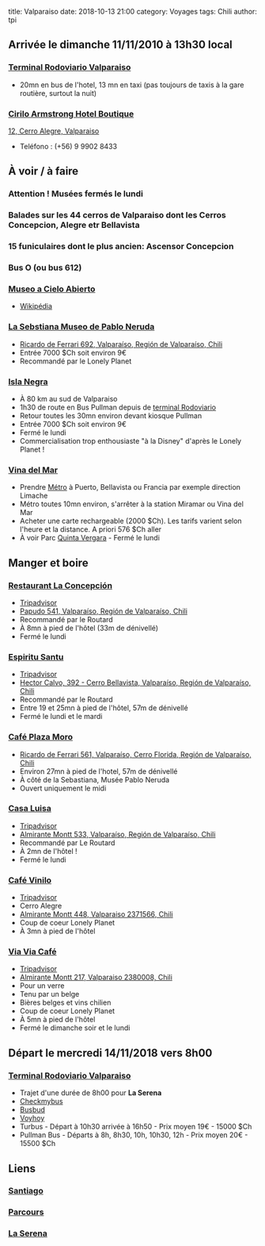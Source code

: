 title: Valparaiso
date: 2018-10-13 21:00
category: Voyages
tags: Chili
author: tpi


## Arrivée le dimanche 11/11/2010 à 13h30 local

### [Terminal Rodoviario Valparaiso](https://www.google.com/maps/place/Terminal+Rodoviario+Valparaiso/@-33.0470063,-71.606059,15z/data=!4m5!3m4!1s0x0:0xdf65432b23a35d2!8m2!3d-33.0470063!4d-71.606059)

* 20mn en bus de l'hotel, 13 mn en taxi (pas toujours de taxis à la gare routière, surtout la nuit)

### [Cirilo Armstrong Hotel Boutique](https://www.ciriloarmstrong.com/en-gb)

[12, Cerro Alegre, Valparaiso](https://www.google.com/maps/place/Cirilo+Armstrong+Hotel+Boutique/@-33.0444596,-71.6316848,17z/data=!3m1!4b1!4m7!3m6!1s0x9689e12fad835c8f:0x401be7ad97d7702b!5m1!1s2018-10-07!8m2!3d-33.0444641!4d-71.6294961)
* Teléfono : (+56) 9 9902 8433 

## À voir / à faire

### **Attention !** Musées fermés le lundi

### Balades sur les 44 cerros de Valparaiso dont les Cerros Concepcion, Alegre etr Bellavista

### 15 funiculaires dont le plus ancien: Ascensor Concepcion

### Bus O (ou bus 612)

### [Museo a Cielo Abierto](https://lefilrouge.media/chili-valparaiso-museo-a-cielo-abierto/)
* [Wikipédia](https://fr.wikipedia.org/wiki/Mus%C3%A9e_%C3%A0_ciel_ouvert_de_Valpara%C3%ADso)

### [La Sebstiana Museo de Pablo Neruda](https://fundacionneruda.org/museos/casa-museo-la-sebastiana/)
* [Ricardo de Ferrari 692, Valparaíso, Región de Valparaíso, Chili](https://www.google.com/maps/place/La+Sebastiana+Museo+de+Pablo+Neruda/@-33.0538667,-71.624801,17z/data=!3m1!4b1!4m5!3m4!1s0x9689e121aa0bcfe9:0xc2b8b47c098d7cd9!8m2!3d-33.0538712!4d-71.6226123)
* Entrée 7000 $Ch soit environ 9€
* Recommandé par le Lonely Planet

### [Isla Negra](https://fundacionneruda.org/museos/casa-museo-isla-negra/)
* À 80 km au sud de Valparaiso
* 1h30 de route en Bus Pullman depuis de [terminal Rodoviario](https://www.google.com/maps/place/Terminal+Rodoviario+Valparaiso/@-33.0470063,-71.606059,15z/data=!4m5!3m4!1s0x0:0xdf65432b23a35d2!8m2!3d-33.0470063!4d-71.606059)
* Retour toutes les 30mn environ devant kiosque Pullman
* Entrée 7000 $Ch soit environ 9€
* Fermé le lundi
* Commercialisation trop enthousiaste "à la Disney" d'après le Lonely Planet !

### [Vina del Mar](https://www.google.com/maps/place/VI%C3%B1a+Del+Mar/@-33.0253605,-71.551714,15z/data=!4m13!1m7!3m6!1s0x9689de84ead41255:0x8e5fde76df3d413f!2zVmnDsWEgZGVsIE1hciwgVmFscGFyYcOtc28sIENoaWxp!3b1!8m2!3d-33.0153481!4d-71.5500276!3m4!1s0x9689de0a4ff077a1:0x7862be1a42f9681b!8m2!3d-33.0264017!4d-71.5524128)
* Prendre [Métro](https://www.metro-valparaiso.cl/tarifas/) à Puerto, Bellavista ou Francia par exemple direction Limache
* Métro toutes 10mn environ, s'arrêter à la station Miramar ou Vina del Mar
* Acheter une carte rechargeable (2000 $Ch). Les tarifs varient selon l'heure et la distance. A priori 576 $Ch aller
* À voir Parc [Quinta Vergara](https://en.wikipedia.org/wiki/Quinta_Vergara) - Fermé le lundi


## Manger et boire

### [Restaurant La Concepción](http://www.restaurantlaconcepcion.cl/home.html)
* [Tripadvisor](https://www.tripadvisor.fr/Restaurant_Review-g294306-d1068664-Reviews-Restaurant_La_Concepcion-Valparaiso_Valparaiso_Region.html)
* [Papudo 541, Valparaíso, Región de Valparaíso, Chili](https://www.google.com/maps/place/Restaurant+La+Concepci%C3%B3n/@-33.044446,-71.6316848,17z/data=!4m17!1m11!2m10!1sRestaurants!3m6!1sRestaurants!2sCirilo+Armstrong+Hotel+Boutique+-+cirilo+armstrong+12+-+Cerro+Alegre,+Valpara%C3%ADso,+Regi%C3%B3n+de+Valpara%C3%ADso,+Chili!3s0x9689e12fad835c8f:0x401be7ad97d7702b!4m2!1d-71.6294961!2d-33.0444641!5m1!4e9!3m4!1s0x9689e12ecb123ca3:0x9d8319c9be011f0!8m2!3d-33.04185!4d-71.6264337)
* Recommandé par le Routard
* À 8mn à pied de l'hôtel (33m de dénivellé)
* Fermé le lundi

### [Espiritu Santu](http://www.hosteriaespiritusanto.cl/index.php?lang=fr)
* [Tripadvisor](https://www.tripadvisor.fr/Restaurant_Review-g294306-d2403652-Reviews-Espiritu_Santo-Valparaiso_Valparaiso_Region.html)
* [Hector Calvo, 392 - Cerro Bellavista, Valparaíso, Región de Valparaíso, Chili](https://www.google.com/maps/place/Esp%C3%ADritu+Santo/@-33.048881,-71.6245607,17z/data=!4m20!1m12!2m11!1sRestaurants!3m6!1sRestaurants!2sCirilo+Armstrong+Hotel+Boutique+-+cirilo+armstrong+12+-+Cerro+Alegre,+Valpara%C3%ADso,+Regi%C3%B3n+de+Valpara%C3%ADso,+Chili!3s0x9689e12fad835c8f:0x401be7ad97d7702b!4m2!1d-71.6294961!2d-33.0444641!5m2!5m1!1s2018-10-07!3m6!1s0x9689e127014ca14b:0xb13e445526da2765!5m1!1s2018-10-07!8m2!3d-33.048881!4d-71.622372)
* Recommandé par le Routard
* Entre 19 et 25mn à pied de l'hôtel, 57m de dénivellé
* Fermé le lundi et le mardi

### [Café Plaza Moro](https://www.tripadvisor.fr/Restaurant_Review-g294306-d8841977-Reviews-Cafe_Plaza_Moro-Valparaiso_Valparaiso_Region.html)
* [Ricardo de Ferrari 561, Valparaíso, Cerro Florida, Región de Valparaíso, Chili](https://www.google.com/maps/place/Caf%C3%A9+Plaza+Moro/@-33.0525296,-71.6241991,17z/data=!4m20!1m12!2m11!1sRestaurants!3m6!1sRestaurants!2sCirilo+Armstrong+Hotel+Boutique+-+cirilo+armstrong+12+-+Cerro+Alegre,+Valpara%C3%ADso,+Regi%C3%B3n+de+Valpara%C3%ADso,+Chili!3s0x9689e12fad835c8f:0x401be7ad97d7702b!4m2!1d-71.6294961!2d-33.0444641!5m2!5m1!1s2018-10-07!3m6!1s0x9689e120c2a4ff85:0xa07a8994b5f43c1d!5m1!1s2018-10-07!8m2!3d-33.0525296!4d-71.6220104)
* Environ 27mn à pied de l'hotel, 57m de dénivellé
* À côté de la Sebastiana, Musée Pablo Neruda
* Ouvert uniquement le midi

### [Casa Luisa](http://www.casaluisa.cl/)
* [Tripadvisor](https://www.tripadvisor.fr/Restaurant_Review-g294306-d8372907-Reviews-Casa_Luisa_Bistro_Wines-Valparaiso_Valparaiso_Region.html)
* [Almirante Montt 533, Valparaíso, Región de Valparaíso, Chili](https://www.google.com/maps/place/Casa+Luisa/@-33.044455,-71.6316848,17z/data=!4m20!1m12!2m11!1sRestaurants!3m6!1sRestaurants!2sCirilo+Armstrong+Hotel+Boutique+-+cirilo+armstrong+12+-+Cerro+Alegre,+Valpara%C3%ADso,+Regi%C3%B3n+de+Valpara%C3%ADso,+Chili!3s0x9689e12fad835c8f:0x401be7ad97d7702b!4m2!1d-71.6294961!2d-33.0444641!5m2!5m1!1s2018-10-07!3m6!1s0x9689e12e55b540a7:0x1e3df6960d16d022!5m1!1s2018-10-07!8m2!3d-33.0438747!4d-71.62895)
* Recommandé par Le Routard
* À 2mn de l'hôtel !
* Fermé le lundi

### [Café Vinilo](https://www.facebook.com/vinilovalpo/?ref=hl)
* [Tripadvisor](https://www.tripadvisor.fr/Restaurant_Review-g294306-d793263-Reviews-Cafe_Vinilo-Valparaiso_Valparaiso_Region.html)
* Cerro Alegre
* [Almirante Montt 448, Valparaiso 2371566, Chili](https://www.google.fr/maps/place/Almirante+Montt+448,+Valpara%C3%ADso,+Regi%C3%B3n+de+Valpara%C3%ADso,+Chili/@-33.0435644,-71.6280823,17z/data=!4m13!1m7!3m6!1s0x9689e12efafbdfad:0x8219f36271fec182!2sAlmirante+Montt+448,+Valpara%C3%ADso,+Regi%C3%B3n+de+Valpara%C3%ADso,+Chili!3b1!8m2!3d-33.043472!4d-71.628189!3m4!1s0x9689e12efafbdfad:0x8219f36271fec182!8m2!3d-33.043472!4d-71.628189)
* Coup de coeur Lonely Planet
* À 3mn à pied de l'hôtel

### [Via Via Café](http://viavia.world/es/america/valparaiso?utm_source=tripadvisor&utm_medium=referral)
* [Tripadvisor](https://www.tripadvisor.fr/Restaurant_Review-g294306-d1647178-Reviews-ViaVia_Cafe-Valparaiso_Valparaiso_Region.html)
* [Almirante Montt 217, Valparaiso 2380008, Chili](https://www.google.fr/maps/place/Almirante+Montt+217,+Valpara%C3%ADso,+Regi%C3%B3n+de+Valpara%C3%ADso,+Chili/@-33.0434679,-71.6271603,17z/data=!4m13!1m7!3m6!1s0x9689e12ee9c6e517:0x8cb00d6235b9bf73!2sAlmirante+Montt+217,+Valpara%C3%ADso,+Regi%C3%B3n+de+Valpara%C3%ADso,+Chili!3b1!8m2!3d-33.0434482!4d-71.6272956!3m4!1s0x9689e12ee9c6e517:0x8cb00d6235b9bf73!8m2!3d-33.0434482!4d-71.6272956)
* Pour un verre
* Tenu par un belge
* Bières belges et vins chilien
* Coup de coeur Lonely Planet
* À 5mn à pied de l'hôtel
* Fermé le dimanche soir et le lundi


## Départ le mercredi 14/11/2018 vers 8h00

### [Terminal Rodoviario Valparaiso](https://www.google.com/maps/place/Terminal+Rodoviario+Valparaiso/@-33.0470063,-71.606059,15z/data=!4m5!3m4!1s0x0:0xdf65432b23a35d2!8m2!3d-33.0470063!4d-71.606059)

* Trajet d'une durée de 8h00 pour **La Serena**
* [Checkmybus](https://www.checkmybus.fr)
* [Busbud](https://www.busbud.com)
* [Voyhoy](https://voyhoy.com)
* Turbus - Départ à 10h30 arrivée à 16h50 - Prix moyen 19€ - 15000 $Ch
* Pullman Bus - Départs à 8h, 8h30, 10h, 10h30, 12h - Prix moyen 20€ - 15500 $Ch

## Liens

### [Santiago](http://tse-tse.org/2018/10/santiago/)

### [Parcours](http://tse-tse.org/2018/10/chili-2018/)

### [La Serena](http://tse-tse.org/2018/10/la-serena/)
